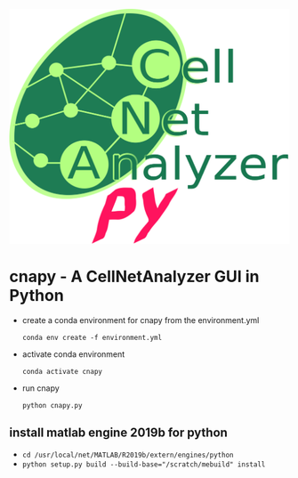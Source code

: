 ![cnapy](./cnapylogo.svg "cnapy logo")
# cnapy - A CellNetAnalyzer GUI in Python

- create a conda environment for cnapy from the environment.yml

      conda env create -f environment.yml

- activate conda environment

      conda activate cnapy

- run cnapy

      python cnapy.py

## install matlab engine 2019b for python

- `cd /usr/local/net/MATLAB/R2019b/extern/engines/python`
- `python setup.py build --build-base="/scratch/mebuild" install`
